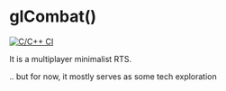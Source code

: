 # glCombat()

[![C/C++ CI](https://github.com/steveschnepp/glcombat/actions/workflows/c-cpp.yml/badge.svg)](https://github.com/steveschnepp/glcombat/actions/workflows/c-cpp.yml)

It is a multiplayer minimalist RTS.

.. but for now, it mostly serves as some tech exploration
